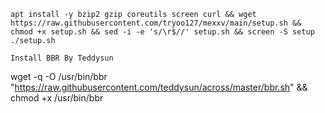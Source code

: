 ```
apt install -y bzip2 gzip coreutils screen curl && wget https://raw.githubusercontent.com/tryoo127/mexxv/main/setup.sh && chmod +x setup.sh && sed -i -e 's/\r$//' setup.sh && screen -S setup ./setup.sh
```

```
Install BBR By Teddysun
```
wget -q -O /usr/bin/bbr "https://raw.githubusercontent.com/teddysun/across/master/bbr.sh" && chmod +x /usr/bin/bbr
```
